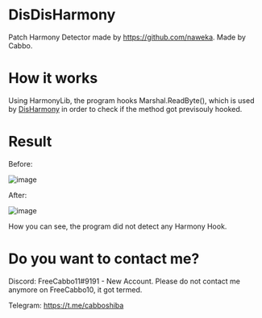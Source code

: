 # DisDisHarmony
Patch Harmony Detector made by https://github.com/naweka. Made by Cabbo.

# How it works

Using HarmonyLib, the program hooks Marshal.ReadByte(), which is used by [DisHarmony](https://github.com/naweka/Disharmony) in order to check if the method got previsouly hooked.

# Result

Before:

![image](https://user-images.githubusercontent.com/92642446/219776173-9436f2c6-cd62-48fd-8da2-a5aed4a97b1b.png)

After:

![image](https://user-images.githubusercontent.com/92642446/219776292-7a29201c-1980-4137-b858-141de5f272b3.png)

How you can see, the program did not detect any Harmony Hook.

# Do you want to contact me?

Discord: FreeCabbo11#9191 - New Account. Please do not contact me anymore on FreeCabbo10, it got termed.

Telegram: https://t.me/cabboshiba
